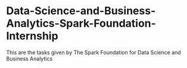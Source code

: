 # Data-Science-and-Business-Analytics-Spark-Foundation-Internship
This are the tasks given by The Spark Foundation for Data Science and Business Analytics
